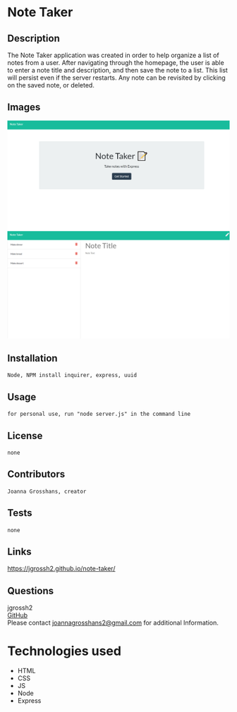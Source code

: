 # Note Taker

## Description

The Note Taker application was created in order to help organize a list of notes from a user. After navigating through the homepage, the user is able to enter a note title and description, and then save the note to a list. This list will persist even if the server restarts. Any note can be revisited by clicking on the saved note, or deleted.

## Images 
![Note taker homepage](./images/image-1.png) <br>
![Note taker with notes](./images/image-2.png) 


## Installation
    Node, NPM install inquirer, express, uuid
## Usage
    for personal use, run "node server.js" in the command line
## License
    none
## Contributors
    Joanna Grosshans, creator
## Tests
    none
## Links
https://jgrossh2.github.io/note-taker/
## Questions
jgrossh2 <br />
[GitHub](https://github.com/jgrossh2/note-taker) <br />
Please contact <joannagrosshans2@gmail.com> for additional Information.

# Technologies used
* HTML<br>
* CSS<br>
* JS <br>
* Node <br>
* Express
